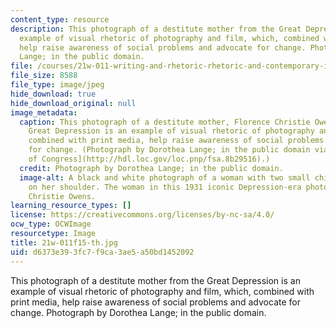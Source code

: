 ```yaml
---
content_type: resource
description: This photograph of a destitute mother from the Great Depression is an
  example of visual rhetoric of photography and film, which, combined with print media,
  help raise awareness of social problems and advocate for change. Photograph by Dorothea
  Lange; in the public domain.
file: /courses/21w-011-writing-and-rhetoric-rhetoric-and-contemporary-issues-fall-2015/d6373e393fc7f9ca3ae5a50bd1452092_21w-011f15-th.jpg
file_size: 8588
file_type: image/jpeg
hide_download: true
hide_download_original: null
image_metadata:
  caption: This photograph of a destitute mother, Florence Christie Owens, from the
    Great Depression is an example of visual rhetoric of photography and film, which,
    combined with print media, help raise awareness of social problems and advocate
    for change. (Photograph by Dorothea Lange; in the public domain via [The Library
    of Congress](http://hdl.loc.gov/loc.pnp/fsa.8b29516).)
  credit: Photograph by Dorothea Lange; in the public domain.
  image-alt: A black and white photograph of a woman with two small children leaning
    on her shoulder. The woman in this 1931 iconic Depression-era photograph is Florence
    Christie Owens.
learning_resource_types: []
license: https://creativecommons.org/licenses/by-nc-sa/4.0/
ocw_type: OCWImage
resourcetype: Image
title: 21w-011f15-th.jpg
uid: d6373e39-3fc7-f9ca-3ae5-a50bd1452092
---
```

This photograph of a destitute mother from the Great Depression is an example of visual rhetoric of photography and film, which, combined with print media, help raise awareness of social problems and advocate for change. Photograph by Dorothea Lange; in the public domain.